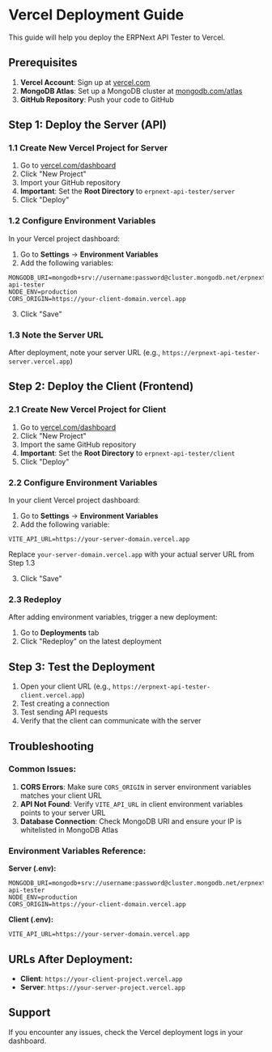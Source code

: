 # Vercel Deployment Guide

This guide will help you deploy the ERPNext API Tester to Vercel.

## Prerequisites

1. **Vercel Account**: Sign up at [vercel.com](https://vercel.com)
2. **MongoDB Atlas**: Set up a MongoDB cluster at [mongodb.com/atlas](https://mongodb.com/atlas)
3. **GitHub Repository**: Push your code to GitHub

## Step 1: Deploy the Server (API)

### 1.1 Create New Vercel Project for Server

1. Go to [vercel.com/dashboard](https://vercel.com/dashboard)
2. Click "New Project"
3. Import your GitHub repository
4. **Important**: Set the **Root Directory** to `erpnext-api-tester/server`
5. Click "Deploy"

### 1.2 Configure Environment Variables

In your Vercel project dashboard:

1. Go to **Settings** → **Environment Variables**
2. Add the following variables:

```
MONGODB_URI=mongodb+srv://username:password@cluster.mongodb.net/erpnext-api-tester
NODE_ENV=production
CORS_ORIGIN=https://your-client-domain.vercel.app
```

3. Click "Save"

### 1.3 Note the Server URL

After deployment, note your server URL (e.g., `https://erpnext-api-tester-server.vercel.app`)

## Step 2: Deploy the Client (Frontend)

### 2.1 Create New Vercel Project for Client

1. Go to [vercel.com/dashboard](https://vercel.com/dashboard)
2. Click "New Project"
3. Import the same GitHub repository
4. **Important**: Set the **Root Directory** to `erpnext-api-tester/client`
5. Click "Deploy"

### 2.2 Configure Environment Variables

In your client Vercel project dashboard:

1. Go to **Settings** → **Environment Variables**
2. Add the following variable:

```
VITE_API_URL=https://your-server-domain.vercel.app
```

Replace `your-server-domain.vercel.app` with your actual server URL from Step 1.3

3. Click "Save"

### 2.3 Redeploy

After adding environment variables, trigger a new deployment:
1. Go to **Deployments** tab
2. Click "Redeploy" on the latest deployment

## Step 3: Test the Deployment

1. Open your client URL (e.g., `https://erpnext-api-tester-client.vercel.app`)
2. Test creating a connection
3. Test sending API requests
4. Verify that the client can communicate with the server

## Troubleshooting

### Common Issues:

1. **CORS Errors**: Make sure `CORS_ORIGIN` in server environment variables matches your client URL
2. **API Not Found**: Verify `VITE_API_URL` in client environment variables points to your server URL
3. **Database Connection**: Check MongoDB URI and ensure your IP is whitelisted in MongoDB Atlas

### Environment Variables Reference:

**Server (.env):**
```
MONGODB_URI=mongodb+srv://username:password@cluster.mongodb.net/erpnext-api-tester
NODE_ENV=production
CORS_ORIGIN=https://your-client-domain.vercel.app
```

**Client (.env):**
```
VITE_API_URL=https://your-server-domain.vercel.app
```

## URLs After Deployment:

- **Client**: `https://your-client-project.vercel.app`
- **Server**: `https://your-server-project.vercel.app`

## Support

If you encounter any issues, check the Vercel deployment logs in your dashboard.
